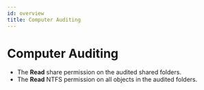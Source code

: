 ```yaml
---
id: overview
title: Computer Auditing
---
```


# Computer Auditing

- The **Read** share permission on the audited shared folders.
- The **Read** NTFS permission on all objects in the audited folders.